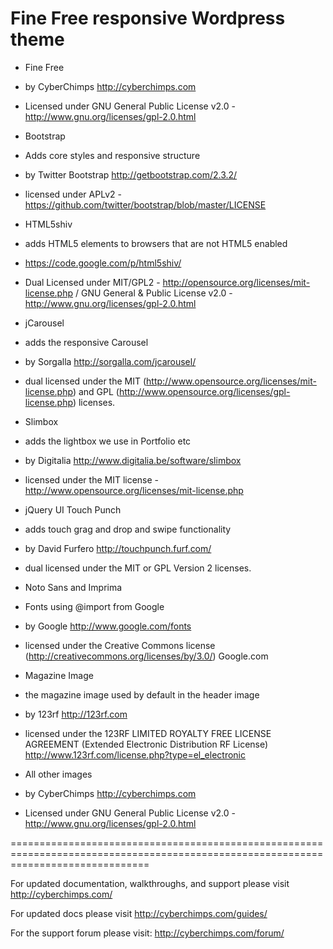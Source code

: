 Fine Free responsive Wordpress theme
====================================

- Fine Free
- by CyberChimps http://cyberchimps.com
- Licensed under GNU General Public License v2.0 - http://www.gnu.org/licenses/gpl-2.0.html

- Bootstrap
- Adds core styles and responsive structure
- by Twitter Bootstrap http://getbootstrap.com/2.3.2/
- licensed under APLv2 - https://github.com/twitter/bootstrap/blob/master/LICENSE

- HTML5shiv
- adds HTML5 elements to browsers that are not HTML5 enabled
- https://code.google.com/p/html5shiv/
- Dual Licensed under MIT/GPL2 - http://opensource.org/licenses/mit-license.php / GNU General & Public License v2.0 - http://www.gnu.org/licenses/gpl-2.0.html

- jCarousel
- adds the responsive Carousel
- by Sorgalla http://sorgalla.com/jcarousel/
- dual licensed under the MIT (http://www.opensource.org/licenses/mit-license.php) and GPL (http://www.opensource.org/licenses/gpl-license.php) licenses.

- Slimbox
- adds the lightbox we use in Portfolio etc
- by Digitalia http://www.digitalia.be/software/slimbox
- licensed under the MIT license - http://www.opensource.org/licenses/mit-license.php

- jQuery UI Touch Punch
- adds touch grag and drop and swipe functionality
- by David Furfero http://touchpunch.furf.com/
- dual licensed under the MIT or GPL Version 2 licenses.

- Noto Sans and Imprima
- Fonts using @import from Google
- by Google http://www.google.com/fonts
- licensed under the Creative Commons license (http://creativecommons.org/licenses/by/3.0/) Google.com

- Magazine Image
- the magazine image used by default in the header image
- by 123rf http://123rf.com
- licensed under the 123RF LIMITED ROYALTY FREE LICENSE AGREEMENT (Extended Electronic Distribution RF License) http://www.123rf.com/license.php?type=el_electronic

- All other images
- by CyberChimps http://cyberchimps.com
- Licensed under GNU General Public License v2.0 - http://www.gnu.org/licenses/gpl-2.0.html

====================================================================================================================================

For updated documentation, walkthroughs, and support please visit http://cyberchimps.com/

For updated docs please visit http://cyberchimps.com/guides/

For the support forum please visit: http://cyberchimps.com/forum/